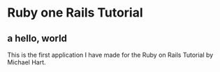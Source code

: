 # Ruby one Rails Tutorial

## a hello, world

This is the first application I have made for the Ruby on Rails Tutorial by Michael Hart. 
